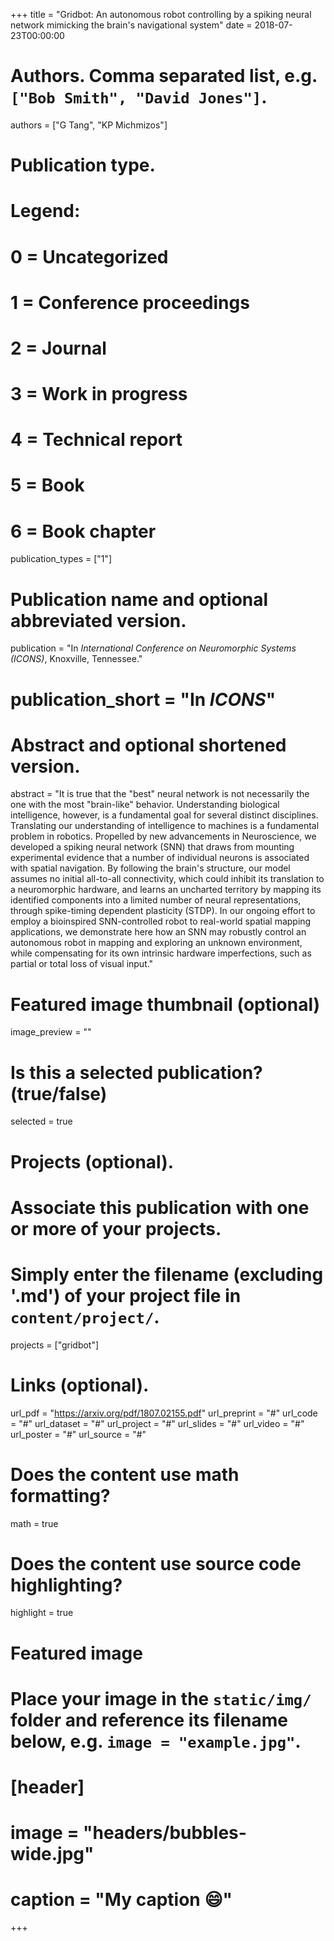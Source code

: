 +++
title = "Gridbot: An autonomous robot controlling by a spiking neural network mimicking the brain's navigational system"
date = 2018-07-23T00:00:00

# Authors. Comma separated list, e.g. `["Bob Smith", "David Jones"]`.
authors = ["G Tang", "KP Michmizos"]

# Publication type.
# Legend:
# 0 = Uncategorized
# 1 = Conference proceedings
# 2 = Journal
# 3 = Work in progress
# 4 = Technical report
# 5 = Book
# 6 = Book chapter
publication_types = ["1"]

# Publication name and optional abbreviated version.
publication = "In *International Conference on Neuromorphic Systems (ICONS)*, Knoxville, Tennessee."
# publication_short = "In *ICONS*"

# Abstract and optional shortened version.
abstract = "It is true that the \"best\" neural network is not necessarily the one with the most \"brain-like\" behavior. Understanding biological intelligence, however, is a fundamental goal for several distinct disciplines. Translating our understanding of intelligence to machines is a fundamental problem in robotics. Propelled by new advancements in Neuroscience, we developed a spiking neural network (SNN) that draws from mounting experimental evidence that a number of individual neurons is associated with spatial navigation. By following the brain's structure, our model assumes no initial all-to-all connectivity, which could inhibit its translation to a neuromorphic hardware, and learns an uncharted territory by mapping its identified components into a limited number of neural representations, through spike-timing dependent plasticity (STDP). In our ongoing effort to employ a bioinspired SNN-controlled robot to real-world spatial mapping applications, we demonstrate here how an SNN may robustly control an autonomous robot in mapping and exploring an unknown environment, while compensating for its own intrinsic hardware imperfections, such as partial or total loss of visual input."

# Featured image thumbnail (optional)
image_preview = ""

# Is this a selected publication? (true/false)
selected = true

# Projects (optional).
#   Associate this publication with one or more of your projects.
#   Simply enter the filename (excluding '.md') of your project file in `content/project/`.
projects = ["gridbot"]

# Links (optional).
url_pdf = "https://arxiv.org/pdf/1807.02155.pdf"
url_preprint = "#"
url_code = "#"
url_dataset = "#"
url_project = "#"
url_slides = "#"
url_video = "#"
url_poster = "#"
url_source = "#"

# Does the content use math formatting?
math = true

# Does the content use source code highlighting?
highlight = true

# Featured image
# Place your image in the `static/img/` folder and reference its filename below, e.g. `image = "example.jpg"`.
# [header]
# image = "headers/bubbles-wide.jpg"
# caption = "My caption :smile:"

+++

